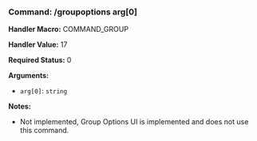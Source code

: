 ### Command: /groupoptions arg[0]

**Handler Macro:** COMMAND_GROUP

**Handler Value:** 17

**Required Status:** 0

**Arguments:**
- `arg[0]`: `string`

**Notes:**
- Not implemented, Group Options UI is implemented and does not use this command.